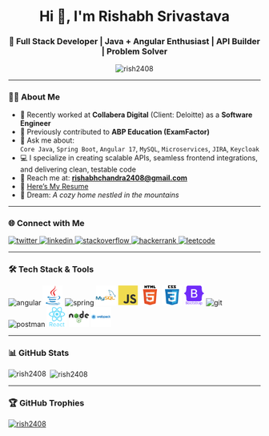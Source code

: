 <h1 align="center">Hi 👋, I'm Rishabh Srivastava</h1>
<h3 align="center">🚀 Full Stack Developer | Java + Angular Enthusiast | API Builder | Problem Solver</h3>

<p align="center">
  <img src="https://komarev.com/ghpvc/?username=rish2408&label=Profile%20views&color=0e75b6&style=flat" alt="rish2408" />
</p>

---

### 👨‍💻 About Me

- 🔭 Recently worked at **Collabera Digital** (Client: Deloitte) as a **Software Engineer**  
- 💼 Previously contributed to **ABP Education (ExamFactor)**  
- 💬 Ask me about:  
  `Core Java`, `Spring Boot`, `Angular 17`, `MySQL`, `Microservices`, `JIRA`, `Keycloak`
- 💻 I specialize in creating scalable APIs, seamless frontend integrations, and delivering clean, testable code  
- 📧 Reach me at: **rishabhchandra2408@gmail.com**  
- 📄 [Here’s My Resume](https://drive.google.com/file/d/1pCxAYlosKdcLQ0Tg-IgNru9Wszb6iKjp/view?usp=sharing)  
- 🌄 Dream: *A cozy home nestled in the mountains*

---

### 🌐 Connect with Me

<p align="left">
  <a href="https://twitter.com/rishabhsri2408" target="blank">
    <img src="https://img.shields.io/twitter/follow/rishabhsri2408?logo=twitter&style=for-the-badge" alt="twitter"/>
  </a>
  <a href="https://www.linkedin.com/in/rish2408/" target="blank">
    <img src="https://img.shields.io/badge/LinkedIn-blue?logo=linkedin&style=for-the-badge" alt="linkedin"/>
  </a>
  <a href="https://stackoverflow.com/users/19414082/rishabh-srivastava" target="blank">
    <img src="https://img.shields.io/badge/StackOverflow-orange?logo=stackoverflow&style=for-the-badge" alt="stackoverflow"/>
  </a>
  <a href="https://www.hackerrank.com/rishabhchandra22" target="blank">
    <img src="https://img.shields.io/badge/HackerRank-2EC866?logo=hackerrank&style=for-the-badge" alt="hackerrank"/>
  </a>
  <a href="https://leetcode.com/rishabhchandra2408/" target="blank">
    <img src="https://img.shields.io/badge/LeetCode-yellow?logo=leetcode&style=for-the-badge" alt="leetcode"/>
  </a>
</p>

---

### 🛠️ Tech Stack & Tools

<p align="left">
  <img src="https://angular.io/assets/images/logos/angular/angular.svg" alt="angular" width="40" height="40"/>
  <img src="https://raw.githubusercontent.com/devicons/devicon/master/icons/java/java-original.svg" alt="java" width="40" height="40"/>
  <img src="https://www.vectorlogo.zone/logos/springio/springio-icon.svg" alt="spring" width="40" height="40"/>
  <img src="https://raw.githubusercontent.com/devicons/devicon/master/icons/mysql/mysql-original-wordmark.svg" alt="mysql" width="40" height="40"/>
  <img src="https://raw.githubusercontent.com/devicons/devicon/master/icons/javascript/javascript-original.svg" alt="javascript" width="40" height="40"/>
  <img src="https://raw.githubusercontent.com/devicons/devicon/master/icons/html5/html5-original-wordmark.svg" alt="html5" width="40" height="40"/>
  <img src="https://raw.githubusercontent.com/devicons/devicon/master/icons/css3/css3-original-wordmark.svg" alt="css3" width="40" height="40"/>
  <img src="https://raw.githubusercontent.com/devicons/devicon/master/icons/bootstrap/bootstrap-plain-wordmark.svg" alt="bootstrap" width="40" height="40"/>
  <img src="https://www.vectorlogo.zone/logos/git-scm/git-scm-icon.svg" alt="git" width="40" height="40"/>
  <img src="https://www.vectorlogo.zone/logos/getpostman/getpostman-icon.svg" alt="postman" width="40" height="40"/>
  <img src="https://raw.githubusercontent.com/devicons/devicon/master/icons/react/react-original-wordmark.svg" alt="react" width="40" height="40"/>
  <img src="https://raw.githubusercontent.com/devicons/devicon/master/icons/nodejs/nodejs-original-wordmark.svg" alt="nodejs" width="40" height="40"/>
  <img src="https://raw.githubusercontent.com/devicons/devicon/master/icons/webpack/webpack-original-wordmark.svg" alt="webpack" width="40" height="40"/>
</p>

---

### 📊 GitHub Stats

<p>
  <img align="left" src="https://github-readme-stats.vercel.app/api/top-langs?username=rish2408&show_icons=true&locale=en&layout=compact" alt="rish2408" />
</p>

<p>&nbsp;
  <img align="center" src="https://github-readme-stats.vercel.app/api?username=rish2408&show_icons=true&locale=en" alt="rish2408" />
</p>

---

### 🏆 GitHub Trophies

<p align="left">
  <a href="https://github.com/ryo-ma/github-profile-trophy">
    <img src="https://github-profile-trophy.vercel.app/?username=rish2408&theme=gruvbox" alt="rish2408" />
  </a>
</p>
